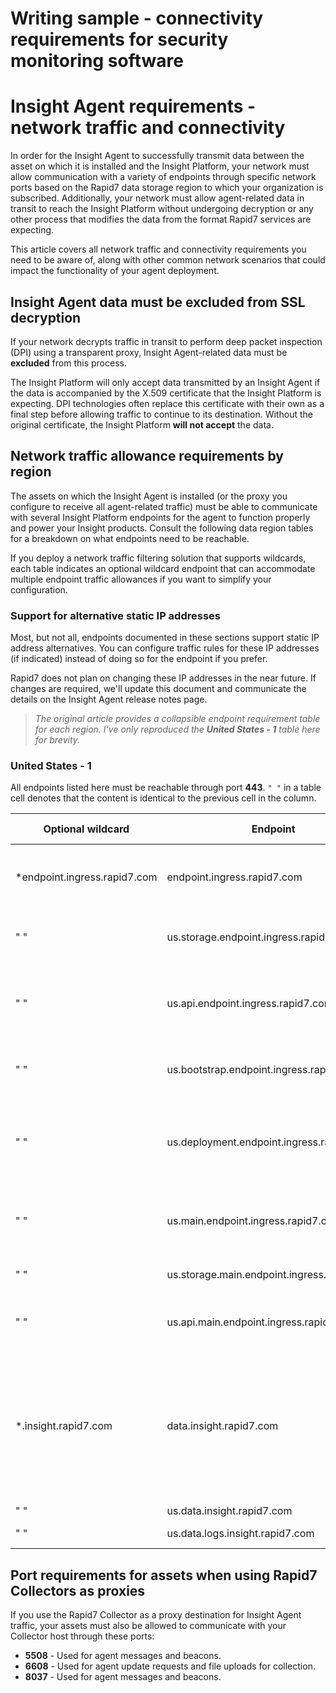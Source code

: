 # Writing sample - connectivity requirements for security monitoring software



# Insight Agent requirements - network traffic and connectivity

In order for the Insight Agent to successfully transmit data between the asset on which it is installed and the Insight Platform, your network must allow communication with a variety of endpoints through specific network ports based on the Rapid7 data storage region to which your organization is subscribed. Additionally, your network must allow agent-related data in transit to reach the Insight Platform without undergoing decryption or any other process that modifies the data from the format Rapid7 services are expecting.

This article covers all network traffic and connectivity requirements you need to be aware of, along with other common network scenarios that could impact the functionality of your agent deployment.

## Insight Agent data must be excluded from SSL decryption

If your network decrypts traffic in transit to perform deep packet inspection (DPI) using a transparent proxy, Insight Agent-related data must be **excluded** from this process.

The Insight Platform will only accept data transmitted by an Insight Agent if the data is accompanied by the X.509 certificate that the Insight Platform is expecting. DPI technologies often replace this certificate with their own as a final step before allowing traffic to continue to its destination. Without the original certificate, the Insight Platform **will not accept** the data.

## Network traffic allowance requirements by region

The assets on which the Insight Agent is installed (or the proxy you configure to receive all agent-related traffic) must be able to communicate with several Insight Platform endpoints for the agent to function properly and power your Insight products. Consult the following data region tables for a breakdown on what endpoints need to be reachable.

If you deploy a network traffic filtering solution that supports wildcards, each table indicates an optional wildcard endpoint that can accommodate multiple endpoint traffic allowances if you want to simplify your configuration.

### Support for alternative static IP addresses

Most, but not all, endpoints documented in these sections support static IP address alternatives. You can configure traffic rules for these IP addresses (if indicated) instead of doing so for the endpoint if you prefer.

Rapid7 does not plan on changing these IP addresses in the near future. If changes are required, we'll update this document and communicate the details on the Insight Agent release notes page.

> _The original article provides a collapsible endpoint requirement table for each region. I've only reproduced the **United States - 1** table here for brevity._

### United States - 1

All endpoints listed here must be reachable through port **443**. `" "` in a table cell denotes that the content is identical to the previous cell in the column.

| Optional wildcard | Endpoint | Description | Supported static IP addresses |
| --- | --- | --- | --- |
| *endpoint.ingress.rapid7.com | endpoint.ingress.rapid7.com | Insight Agent messages and beacons. | 34.226.68.35, 54.144.111.231, 52.203.25.223, 34.236.161.191 |
| " " | us.storage.endpoint.ingress.rapid7.com | Insight Agent file uploads. | 34.226.68.35, 54.144.111.231, 52.203.25.223, 34.236.161.191 |
| " " | us.api.endpoint.ingress.rapid7.com | Insight Agent messages, beacons, and file uploads. | 34.226.68.35, 54.144.111.231, 52.203.25.223, 34.236.161.191 |
| " " | us.bootstrap.endpoint.ingress.rapid7.com | Updates for the Insight Agent software. | 34.226.68.35, 54.144.111.231, 52.203.25.223, 34.236.161.191 |
| " " | us.deployment.endpoint.ingress.rapid7.com | Certificate files for token-based Insight Agent installations. | 34.226.68.35, 54.144.111.231, 52.203.25.223, 34.236.161.191 |
| " " | us.main.endpoint.ingress.rapid7.com | Insight Agent messages and beacons. | 193.149.136.0/24 |
| " " | us.storage.main.endpoint.ingress.rapid7.com | Insight Agent file uploads. | 193.149.136.0/24 |
| " " | us.api.main.endpoint.ingress.rapid7.com | Insight Agent file uploads and beacons. | 193.149.136.0/24 |
| *.insight.rapid7.com | data.insight.rapid7.com | Insight Agent messages, beacons, update requests, and file uploads for collection using the Rapid7 Collector. | None |
| " " | us.data.insight.rapid7.com | " " | None |
| " " | us.data.logs.insight.rapid7.com | Logs to InsightOps. | None |

## Port requirements for assets when using Rapid7 Collectors as proxies

If you use the Rapid7 Collector as a proxy destination for Insight Agent traffic, your assets must also be allowed to communicate with your Collector host through these ports:

* **5508** - Used for agent messages and beacons.
* **6608** - Used for agent update requests and file uploads for collection.
* **8037** - Used for agent messages and beacons.